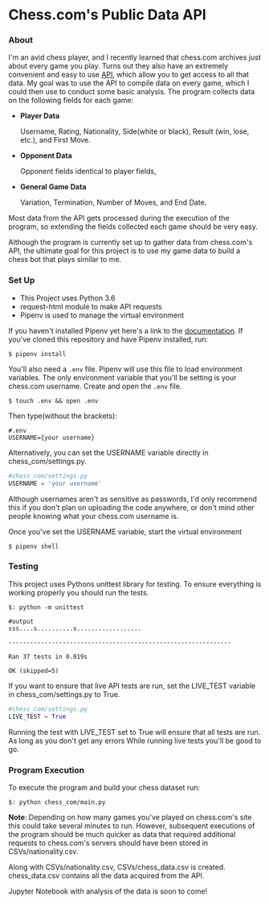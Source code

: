 # Chess.com's Public Data API

### About
I'm an avid chess player, and I recently learned that chess.com archives just about every game you play. Turns out they also have an extremely convenient and easy to use [API](https://www.chess.com/news/view/published-data-api), which allow you to get access to all that data. My goal was to use the API to compile data on every game, which I could then use to conduct some basic analysis. The program collects data on the following fields for each game: 
* **Player Data**

   Username, Rating, Nationality, Side(white or black), Result (win, lose, etc.), and First Move.

* **Opponent Data**
 
   Opponent fields identical to player fields, 

* **General Game Data**
 
   Variation, Termination, Number of Moves, and End Date. 

Most data from the API gets processed during the execution of the program, so extending the fields collected each game should be very easy.

Although the program is currently set up to gather data from chess.com's API, the ultimate goal for this project is to use my game data to build a chess bot that plays similar to me.


### Set Up
* This Project uses Python 3.6
* request-html module to make API requests
* Pipenv is used to manage the virtual environment

 If you haven't installed Pipenv yet here's a link to the [documentation](https://docs.pipenv.org/install/#installing-pipenv). If you've cloned this repository and have Pipenv installed,  run:
```
$ pipenv install
```
You'll also need a `.env` file. Pipenv will use this file to load environment variables. The only environment variable that you'll be setting is your chess.com username. Create and open the `.env` file. 
```
$ touch .env && open .env
```
Then type(without the brackets): 
```
#.env
USERNAME={your username}
```
Alternatively, you can set the USERNAME variable directly  in chess_com/settings.py.
```python
#chess_com/settings.py
USERNAME = 'your username'
```

Although usernames aren't as sensitive as passwords, I'd only recommend this if you don't plan on uploading the code anywhere, or don't mind other people knowing what your chess.com username is.

Once you've set the USERNAME variable, start the virtual environment
```
$ pipenv shell
```

### Testing
This project uses Pythons unittest library for testing. To ensure everything is working properly you should run the tests. 
```
$: python -m unittest
```

```
#output
sss....s..........s..................

--------------------------------------------------------------

Ran 37 tests in 0.019s

OK (skipped=5)
```
If you want to ensure that live API tests are run, set the LIVE_TEST variable in chess_com/settings.py to True.
```python
#chess_com/settings.py
LIVE_TEST = True
```
Running the test with LIVE_TEST set to True will ensure that all tests are run. As long as you don't get any errors While running live tests you'll be good to go.

### Program Execution
To execute the program and build your chess dataset run:
```
$: python chess_com/main.py
```
**Note**: Depending on how many games you've played on chess.com's site this could take several minutes to run. However, subsequent executions of the program should be much quicker as data that required additional requests to chess.com's servers should have been stored in CSVs/nationality.csv.

Along with CSVs/nationality.csv, CSVs/chess_data.csv is created. chess_data.csv contains all the data acquired from the API.


Jupyter Notebook with analysis of the data is soon to come!
